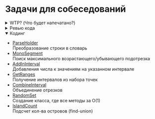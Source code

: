 # Задачи для собеседований

<details>
<summary>WTP? (Что будет напечатано?)</summary>


</details>

<details>
<summary>Ревью кода</summary>

</details>

<details open>
<summary>Кодинг</summary>

- [ParseHolder](https://github.com/AlexAkama/interview_task/blob/main/src/org/example/coding/ParseHolder.java)  
  Преобразование строки в словарь
- [MonoSegment](https://github.com/AlexAkama/interview_task/blob/main/src/org/example/coding/MonoSegment.java)  
  Поиск максимального возрастающего/убывающего подотрезка
- [AddInInterval](https://github.com/AlexAkama/interview_task/blob/main/src/org/example/coding/AddInInterval.java)  
  Добавления числа к значениям на указанном интервале
- [GetRanges](https://github.com/AlexAkama/interview_task/blob/main/src/org/example/coding/GetRamges.java)  
  Получение интервалов из набора точек
- [CombineInterval](https://github.com/AlexAkama/interview_task/blob/main/src/org/example/coding/CombineInterval.java)  
  Объединение отрезков
- [RandomSet](https://github.com/AlexAkama/interview_task/blob/main/src/org/example/coding/RandomSet.java)  
  Создание класса, где все методы за O(1)
- [IslandCount](https://github.com/AlexAkama/interview_task/blob/main/src/org/example/coding/IslandCount.java)  
  Подсчет кол-ва островов (find-union)

</details>